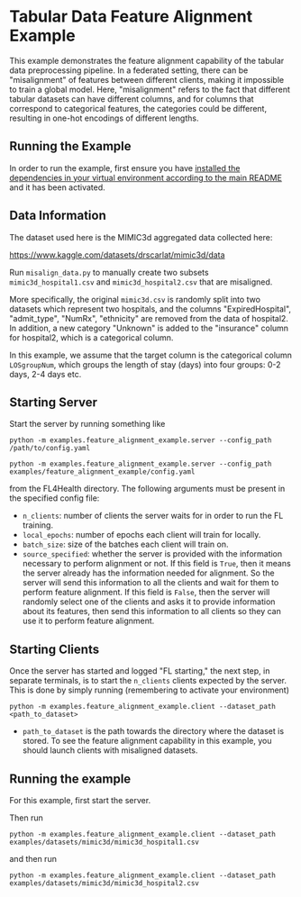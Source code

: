 # Tabular Data Feature Alignment Example
This example demonstrates the feature alignment capability of the tabular data preprocessing pipeline. In a federated setting, there can be "misalignment" of features between different clients, making it impossible to train a global model. Here, "misalignment" refers to the fact that different tabular datasets can have different columns, and for columns that correspond to categorical features, the categories could be different, resulting in one-hot encodings of different lengths.

## Running the Example
In order to run the example, first ensure you have [installed the dependencies in your virtual environment according to the main README](/README.md#development-requirements) and it has been activated.

## Data Information
The dataset used here is the MIMIC3d aggregated data collected here:

https://www.kaggle.com/datasets/drscarlat/mimic3d/data

Run `misalign_data.py` to manually create two subsets `mimic3d_hospital1.csv` and `mimic3d_hospital2.csv` that are misaligned.

More specifically, the original `mimic3d.csv` is randomly split into two datasets which represent two hospitals, and the columns "ExpiredHospital", "admit_type", "NumRx", "ethnicity" are removed from the data of hospital2. In addition, a new category "Unknown" is added to the "insurance" column for hospital2, which is a categorical column.

In this example, we assume that the target column is the categorical column `LOSgroupNum`, which groups the length of stay (days) into four groups: 0-2 days, 2-4 days etc.


## Starting Server

Start the server by running something like
```
python -m examples.feature_alignment_example.server --config_path /path/to/config.yaml
```
```
python -m examples.feature_alignment_example.server --config_path examples/feature_alignment_example/config.yaml
```
from the FL4Health directory. The following arguments must be present in the specified config file:
* `n_clients`: number of clients the server waits for in order to run the FL training.
* `local_epochs`: number of epochs each client will train for locally.
* `batch_size`: size of the batches each client will train on.
* `source_specified`: whether the server is provided with the information necessary to perform alignment or not. If this field is `True`, then it means the server already has the information needed for alignment. So the server will send this information to all the clients and wait for them to perform feature alignment. If this field is `False`, then the server will randomly select one of the clients and asks it to provide information about its features, then send this information to all clients so they can use it to perform feature alignment.

## Starting Clients

Once the server has started and logged "FL starting," the next step, in separate terminals, is to start the `n_clients`
clients expected by the server. This is done by simply running (remembering to activate your environment)
```
python -m examples.feature_alignment_example.client --dataset_path <path_to_dataset>
```
* `path_to_dataset` is the path towards the directory where the dataset is stored. To see the feature alignment capability in this example, you should launch clients with misaligned datasets.


## Running the example

For this example, first start the server.

Then run

```
python -m examples.feature_alignment_example.client --dataset_path examples/datasets/mimic3d/mimic3d_hospital1.csv
```

and then run

```
python -m examples.feature_alignment_example.client --dataset_path examples/datasets/mimic3d/mimic3d_hospital2.csv
```
